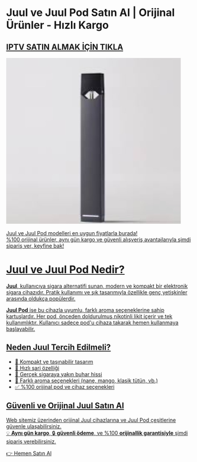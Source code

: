 # Juul ve Juul Pod Satın Al | Orijinal Ürünler - Hızlı Kargo

## <a href="https://podsturkiye6.com" title="jull">IPTV SATIN ALMAK İÇİN TIKLA</a>
<a href="https://podsturkiye6.com" title="jull">

![Juul Cihazı](./juul.jpg)

Juul ve Juul Pod modelleri en uygun fiyatlarla burada!  
%100 orijinal ürünler, aynı gün kargo ve güvenli alışveriş avantajlarıyla şimdi sipariş ver, keyfine bak!

# Juul ve Juul Pod Nedir?

**Juul**, kullanıcıya sigara alternatifi sunan, modern ve kompakt bir elektronik sigara cihazıdır. Pratik kullanımı ve şık tasarımıyla özellikle genç yetişkinler arasında oldukça popülerdir.

**Juul Pod** ise bu cihazla uyumlu, farklı aroma seçeneklerine sahip kartuşlardır. Her pod, önceden doldurulmuş nikotinli likit içerir ve tek kullanımlıktır. Kullanıcı sadece pod'u cihaza takarak hemen kullanmaya başlayabilir.

## Neden Juul Tercih Edilmeli?

- 🔋 Kompakt ve taşınabilir tasarım  
- 🔁 Hızlı şarj özelliği  
- 💨 Gerçek sigaraya yakın buhar hissi  
- 🌿 Farklı aroma seçenekleri (nane, mango, klasik tütün, vb.)  
- ✅ %100 orijinal pod ve cihaz seçenekleri  

## Güvenli ve Orijinal Juul Satın Al

Web sitemiz üzerinden orijinal Juul cihazlarına ve Juul Pod çeşitlerine güvenle ulaşabilirsiniz.  
💡 **Aynı gün kargo**, 🔒 **güvenli ödeme**, ve %100 **orijinallik garantisiyle** şimdi sipariş verebilirsiniz.

👉 Hemen Satın Al
